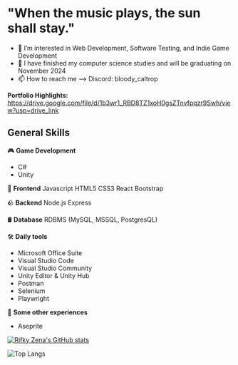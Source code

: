 # "When the music plays, the sun shall stay."

- 👀 I’m interested in Web Development, Software Testing, and Indie Game Development
- 🌱 I have finished my computer science studies and will be graduating on November 2024
- 📫 How to reach me --> Discord: bloody_caltrop

**Portfolio Highlights:** https://drive.google.com/file/d/1b3wr1_RBD8TZ1xoH0gsZTnvfpqzr9Swh/view?usp=drive_link

## General Skills
🎮 **Game Development**
- C#
- Unity

🌱 **Frontend**
Javascript
HTML5
CSS3
React
Bootstrap

🪨 **Backend**
Node.js
Express

🛢️ **Database**
RDBMS (MySQL, MSSQL, PostgresQL)

🛠️ **Daily tools**
- Microsoft Office Suite
- Visual Studio Code
- Visual Studio Community
- Unity Editor & Unity Hub
- Postman
- Selenium
- Playwright

🤷 **Some other experiences**
- Aseprite

[![Rifky Zena's GitHub stats](https://github-readme-stats.vercel.app/api?username=rifkyzena&theme=tokyonight)](https://github.com/rifkyzena/github-readme-stats)

![Top Langs](https://github-readme-stats.vercel.app/api/top-langs/?username=rifkyzena&theme=tokyonight)

<!---
rifkyzena1488/rifkyzena1488 is a ✨ special ✨ repository because its `README.md` (this file) appears on your GitHub profile.
You can click the Preview link to take a look at your changes.
--->
